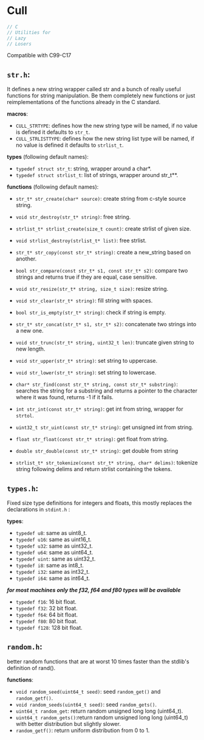# Cull

```c
// C
// Utilities for
// Lazy
// Losers
```

Compatible with C99-C17

## ```str.h```:

It defines a new string wrapper called str and a bunch of really useful functions for string manipulation. Be them completely new functions or just reimplementations of the functions already in the C standard.

**macros**:
- ```CULL_STRTYPE```: defines how the new string type will be named, if no value is defined it defaults to ```str_t```.
- ```CULL_STRLISTTYPE```: defines how the new string list type will be named, if no value is defined it defaults to ```strlist_t```.

**types** (following default names):
- ```typedef struct str_t```: string, wrapper around a char*.
- ```typedef struct strlist_t```: list of strings, wrapper around str_t**.

**functions** (following default names):
- ```str_t* str_create(char* source)```: create string from c-style source string.
- ```void str_destroy(str_t* string)```: free string.

- ```strlist_t* strlist_create(size_t count)```: create strlist of given size.
- ```void strlist_destroy(strlist_t* list)```: free strlist.
- ```str_t* str_copy(const str_t* string)```: create a new_string based on another.
- ```bool str_compare(const str_t* s1, const str_t* s2)```: compare two strings and returns true if they are equal, case sensitive.
- ```void str_resize(str_t* string, size_t size)```: resize string.
- ```void str_clear(str_t* string)```: fill string with spaces.
- ```bool str_is_empty(str_t* string)```: check if string is empty.
- ```str_t* str_concat(str_t* s1, str_t* s2)```: concatenate two strings into a new one.
- ```void str_trunc(str_t* string, uint32_t len)```: truncate given string to new length.
- ```void str_upper(str_t* string)```: set string to uppercase.
- ```void str_lower(str_t* string)```: set string to lowercase.
- ```char* str_find(const str_t* string, const str_t* substring)```: searches the string for a substring and returns a pointer to the character where it was found, returns -1 if it fails.
- ```int str_int(const str_t* string)```: get int from string, wrapper for ```strtol```.
- ```uint32_t str_uint(const str_t* string)```: get unsigned int from string.
- ```float str_float(const str_t* string)```: get float from string.
- ```double str_double(const str_t* string)```: get double from string
- ```strlist_t* str_tokenize(const str_t* string, char* delims)```: tokenize string following delims and return strlist containing the tokens.

## ```types.h```:

Fixed size type definitions for integers and floats, this mostly replaces the declarations in ```stdint.h``` :

**types**:

- `typedef u8`: same as uint8_t.
- `typedef u16`: same as uint16_t.
- `typedef u32`: same as uint32_t.
- `typedef u64`: same as uint64_t.
- `typedef uint`: same as uint32_t.
- `typedef i8`: same as int8_t.
- `typedef i32`: same as int32_t.
- `typedef i64`: same as int64_t.

***for most machines only the f32, f64 and f80 types will be available***

- `typedef f16`: 16 bit float.
- `typedef f32`: 32 bit float.
- `typedef f64`: 64 bit float.
- `typedef f80`: 80 bit float.
- `typedef f128`: 128 bit float.

## ```random.h```:

better random functions that are at worst 10 times faster than the stdlib's definition of rand().

**functions**:

- `void random_seed(uint64_t seed)`: seed `random_get()` and `random_getf()`.
- `void random_seeds(uint64_t seed)`: seed `random_gets()`.
- `uint64_t random_get`: return random unsigned long long (uint64_t).
- `uint64_t random_gets()`:return random unsigned long long (uint64_t) with better distribution but slightly slower.
- `random_getf()`: return uniform distribution from 0 to 1.